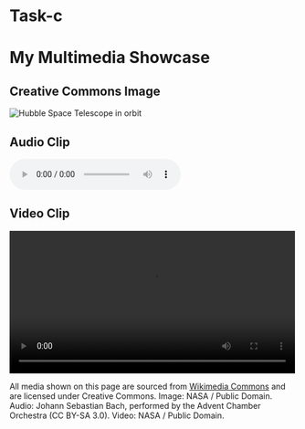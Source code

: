 # Task-c
<!--
Author: Jasper Myllymäki
Date: 2025-09-25
-->

<!DOCTYPE html>
<html lang="en">
<head>
  <meta charset="UTF-8">
  <meta name="viewport" content="width=device-width, initial-scale=1.0">
  <title>My Multimedia Showcase</title>
  <link rel="stylesheet" href="style.css">
</head>
<body>
  <h1>My Multimedia Showcase</h1>

  <section>
    <h2>Creative Commons Image</h2>
    <img src="https://upload.wikimedia.org/wikipedia/commons/3/3f/HST-SM4.jpeg" 
         alt="Hubble Space Telescope in orbit">
  </section>

  <section>
    <h2>Audio Clip</h2>
    <audio controls>
      <source src="https://upload.wikimedia.org/wikipedia/commons/4/4e/Bach_-_Brandenburg_Concerto_No._3_-_I._Allegro.ogg" type="audio/ogg">
      Your browser does not support the audio element.
    </audio>
  </section>

  <section>
    <h2>Video Clip</h2>
    <video controls width="500">
      <source src="https://upload.wikimedia.org/wikipedia/commons/transcoded/f/fd/ISS_over_Earth.ogv/ISS_over_Earth.ogv.360p.webm" type="video/webm">
      Your browser does not support the video tag.
    </video>
  </section>

  <section>
    <p>
      All media shown on this page are sourced from 
      <a href="https://commons.wikimedia.org" target="_blank">Wikimedia Commons</a> 
      and are licensed under Creative Commons.  
      Image: NASA / Public Domain.  
      Audio: Johann Sebastian Bach, performed by the Advent Chamber Orchestra (CC BY-SA 3.0).  
      Video: NASA / Public Domain.
    </p>
  </section>
</body>
</html>
